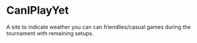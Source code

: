 # CanIPlayYet
A site to indicate weather you can can friendlies/casual games during the tournament with remaining setups.
